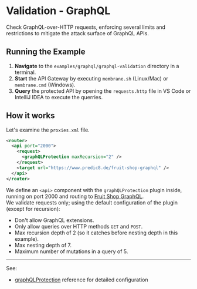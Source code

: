# Validation - GraphQL

Check GraphQL-over-HTTP requests, enforcing several limits and restrictions to mitigate the attack surface of GraphQL APIs.


## Running the Example

1. **Navigate** to the `examples/graphql/graphql-validation` directory in a terminal.
2. **Start** the API Gateway by executing `membrane.sh` (Linux/Mac) or `membrane.cmd` (Windows).
3. **Query** the protected API by opening the `requests.http` file in VS Code or IntelliJ IDEA to execute the querries.

## How it works

Let's examine  the `proxies.xml` file.

```xml
<router>
  <api port="2000">
    <request>
      <graphQLProtection maxRecursion="2" />
    </request>
    <target url="https://www.predic8.de/fruit-shop-graphql" />
  </api>
</router>
```

We define an `<api>` component with the `graphQLProtection` plugin inside, running on port 2000 and routing to [Fruit Shop GraphQL](https://www.predic8.de/fruit-shop-graphql).  
We validate requests only; using the default configuration of the plugin (except for recursion):
- Don't allow GraphQL extensions.
- Only allow queries over HTTP methods `GET` and `POST`.
- Max recursion depth of 2 (so it catches before nesting depth in this example).
- Max nesting depth of 7.
- Maximum number of mutations in a query of 5.

---
See:
- [graphQLProtection](https://www.membrane-api.io/docs/current/graphQLProtection.html) reference for detailed configuration